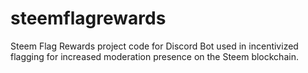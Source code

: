 # steemflagrewards
Steem Flag Rewards project code for Discord Bot used in incentivized flagging for increased moderation presence on the Steem blockchain.

